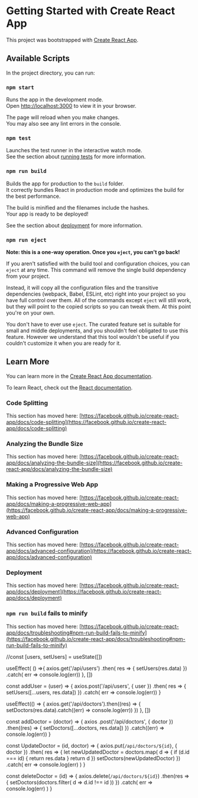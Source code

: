 # Getting Started with Create React App

This project was bootstrapped with [Create React App](https://github.com/facebook/create-react-app).

## Available Scripts

In the project directory, you can run:

### `npm start`

Runs the app in the development mode.\
Open [http://localhost:3000](http://localhost:3000) to view it in your browser.

The page will reload when you make changes.\
You may also see any lint errors in the console.

### `npm test`

Launches the test runner in the interactive watch mode.\
See the section about [running tests](https://facebook.github.io/create-react-app/docs/running-tests) for more information.

### `npm run build`

Builds the app for production to the `build` folder.\
It correctly bundles React in production mode and optimizes the build for the best performance.

The build is minified and the filenames include the hashes.\
Your app is ready to be deployed!

See the section about [deployment](https://facebook.github.io/create-react-app/docs/deployment) for more information.

### `npm run eject`

**Note: this is a one-way operation. Once you `eject`, you can't go back!**

If you aren't satisfied with the build tool and configuration choices, you can `eject` at any time. This command will remove the single build dependency from your project.

Instead, it will copy all the configuration files and the transitive dependencies (webpack, Babel, ESLint, etc) right into your project so you have full control over them. All of the commands except `eject` will still work, but they will point to the copied scripts so you can tweak them. At this point you're on your own.

You don't have to ever use `eject`. The curated feature set is suitable for small and middle deployments, and you shouldn't feel obligated to use this feature. However we understand that this tool wouldn't be useful if you couldn't customize it when you are ready for it.

## Learn More

You can learn more in the [Create React App documentation](https://facebook.github.io/create-react-app/docs/getting-started).

To learn React, check out the [React documentation](https://reactjs.org/).

### Code Splitting

This section has moved here: [https://facebook.github.io/create-react-app/docs/code-splitting](https://facebook.github.io/create-react-app/docs/code-splitting)

### Analyzing the Bundle Size

This section has moved here: [https://facebook.github.io/create-react-app/docs/analyzing-the-bundle-size](https://facebook.github.io/create-react-app/docs/analyzing-the-bundle-size)

### Making a Progressive Web App

This section has moved here: [https://facebook.github.io/create-react-app/docs/making-a-progressive-web-app](https://facebook.github.io/create-react-app/docs/making-a-progressive-web-app)

### Advanced Configuration

This section has moved here: [https://facebook.github.io/create-react-app/docs/advanced-configuration](https://facebook.github.io/create-react-app/docs/advanced-configuration)

### Deployment

This section has moved here: [https://facebook.github.io/create-react-app/docs/deployment](https://facebook.github.io/create-react-app/docs/deployment)

### `npm run build` fails to minify

This section has moved here: [https://facebook.github.io/create-react-app/docs/troubleshooting#npm-run-build-fails-to-minify](https://facebook.github.io/create-react-app/docs/troubleshooting#npm-run-build-fails-to-minify)


//const [users, setUsers] = useState([])


useEffect( () =>{
    axios.get('/api/users')
      .then( res => {
        setUsers(res.data)
      })
      .catch( err => console.log(err))
  }, [])

  const addUser = (user) => {
    axios.post('/api/users', { user })
      .then( res => {
        setUsers([...users, res.data])
      })
      .catch( err => console.log(err))
  }





useEffect(() => {
    axios.get('/api/doctors').then((res) => {
      setDoctors(res.data).catch((err) => console.log(err))
    })
  }, [])

  const addDoctor = (doctor) => {
    axios
      .post('/api/doctors', { doctor })
      .then((res) => {
        setDoctors([...doctors, res.data])
      })
      .catch((err) => console.log(err))
  }

  const UpdateDoctor = (id, doctor) => {
    axios.put(`/api/doctors/${id}`, { doctor })
      .then( res => {
        let newUpdatedDoctor = doctors.map( d => {
          if (d.id === id) {
            return res.data 
          }
          return d
        })
        setDoctors(newUpdatedDoctor)
      })
      .catch( err => console.log(err) )
  }

  const deleteDoctor = (id) => {
    axios.delete(`/api/doctors/${id}`)
      .then(res => {
        setDoctors(doctors.filter( d => d.id !== id ))
      })
      .catch( err => console.log(err) )
  }